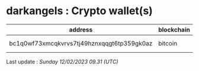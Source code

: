 # darkangels : Crypto wallet(s)

| address | blockchain | Balance |
|---|---|---|
| bc1q0wf73xmcqkvrvs7tj49hznxqqgt6tp359gk0az | bitcoin | $ 1514101 |

Last update : _Sunday 12/02/2023 09.31 (UTC)_

